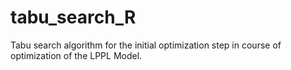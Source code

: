 # tabu_search_R
Tabu search algorithm for the initial optimization step in course of optimization of the LPPL Model.
